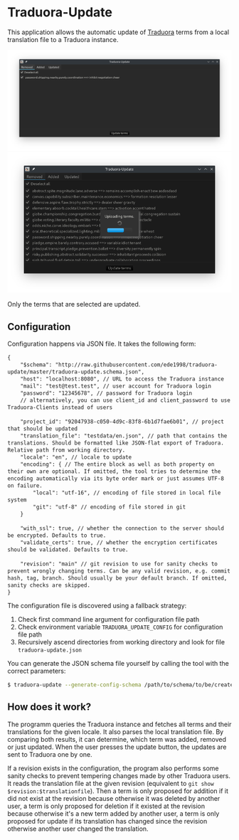 # Traduora-Update

This application allows the automatic update of [Traduora](https://traduora.co/) terms from a local translation file to a Traduora instance.

![Select terms to update](images/screenshot_1.png)
![Updating terms](images/screenshot_2.png)

Only the terms that are selected are updated.

## Configuration

Configuration happens via JSON file. It takes the following form:
```jsonc
{
	"$schema": "http://raw.githubusercontent.com/ede1998/traduora-update/master/traduora-update.schema.json",
	"host": "localhost:8080", // URL to access the Traduora instance
	"mail": "test@test.test", // user account for Traduora login
	"password": "12345678", // password for Traduora login
    // alternatively, you can use client_id and client_password to use Traduora-Clients instead of users

	"project_id": "92047938-c050-4d9c-83f8-6b1d7fae6b01", // project that should be updated
	"translation_file": "testdata/en.json", // path that contains the translations. Should be formatted like JSON-flat export of Traduora. Relative path from working directory.
	"locale": "en", // locale to update
	"encoding": { // The entire block as well as both property on their own are optional. If omitted, the tool tries to determine the encoding automatically via its byte order mark or just assumes UTF-8 on failure.
		"local": "utf-16", // encoding of file stored in local file system
		"git": "utf-8" // encoding of file stored in git
	}

	"with_ssl": true, // whether the connection to the server should be encrypted. Defaults to true.
	"validate_certs": true, // whether the encryption certificates should be validated. Defaults to true.

	"revision": "main" // git revision to use for sanity checks to prevent wrongly changing terms. Can be any valid revision, e.g. commit hash, tag, branch. Should usually be your default branch. If omitted, sanity checks are skipped.
}
```

The configuration file is discovered using a fallback strategy:

1. Check first command line argument for configuration file path
2. Check environment variable `TRADUORA_UPDATE_CONFIG` for configuration file path
3. Recursively ascend directories from working directory and look for file `traduora-update.json`

You can generate the JSON schema file yourself by calling the tool with the correct parameters:
```bash
$ traduora-update --generate-config-schema /path/to/schema/to/be/created.schema.json
```

## How does it work?

The programm queries the Traduora instance and fetches all terms and their translations for the given locale.
It also parses the local translation file. By comparing both results, it can determine, which term was added,
removed or just updated. When the user presses the update button, the updates are sent to Traduora one by one.

If a revision exists in the configuration, the program also performs some sanity checks to prevent tempering changes
made by other Traduora users. It reads the translation file at the given revision (equivalent to `git show $revision:$translationfile`).
Then a term is only proposed for addition if it did not exist at the revision because otherwise it was deleted by another user,
a term is only proposed for deletion if it existed at the revision because otherwise it's a new term added by another user,
a term is only proposed for update if its translation has changed since the revision otherwise another user changed the translation.
